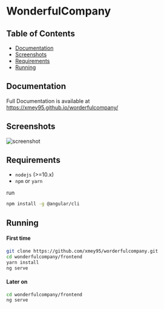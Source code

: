 # WonderfulCompany

## Table of Contents

  * [Documentation](#documentation)
  * [Screenshots](#screenshots)
  * [Requirements](#requirements)
  * [Running](#running)

## Documentation

Full Documentation is available at https://xmey95.github.io/worderfulcompany/

## Screenshots

![screenshot](screenshot.png)

## Requirements

- `nodejs` (>=10.x)
- `npm` or `yarn`

run
```bash
npm install -g @angular/cli
```

## Running

#### First time

```bash
git clone https://github.com/xmey95/worderfulcompany.git
cd wonderfulcompany/frontend
yarn install
ng serve

```

#### Later on

```bash
cd wonderfulcompany/frontend
ng serve
```
